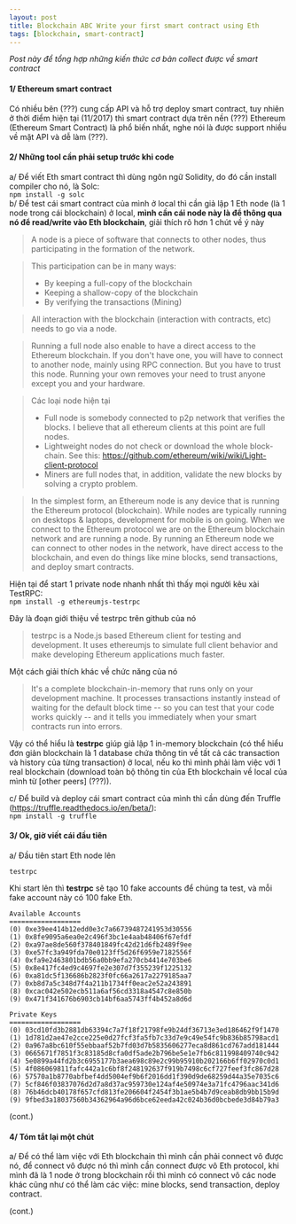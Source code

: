 ```yaml
---
layout: post
title: Blockchain ABC Write your first smart contract using Eth
tags: [blockchain, smart-contract]
---
```


_Post này để tổng hợp những kiến thức cơ bản collect được về smart contract_

#### 1/ Ethereum smart contract
Có nhiều bên (???) cung cấp API và hỗ trợ deploy smart contract, tuy nhiên ở thời điểm hiện tại (11/2017) thì smart contract dựa trên nền (???) Ethereum (Ethereum Smart Contract) là phổ biến nhất, nghe nói là được support nhiều về mặt API và dễ làm (???).

#### 2/ Những tool cần phải setup trước khi code
a/ Để viết Eth smart contract thì dùng ngôn ngữ Solidity, do đó cần install compiler cho nó, là Solc:  
```npm install -g solc```  
b/ Để test cái smart contract của mình ở local thì cần giả lập 1 Eth node (là 1 node trong cái blockchain) ở local, __mình cần cái node này là để thông qua nó để read/write vào Eth blockchain__, giải thích rõ hơn 1 chút về ý này
> A node is a piece of software that connects to other nodes, thus participating in the formation of the network.

> This participation can be in many ways:
> - By keeping a full-copy of the blockchain
> - Keeping a shallow-copy of the blockchain
> - By verifying the transactions (Mining)

> All interaction with the blockchain (interaction with contracts, etc) needs to go via a node.

> Running a full node also enable to have a direct access to the Ethereum blockchain. If you don't have one, you will have to connect to another node, mainly using RPC connection. But you have to trust this node. Running your own removes your need to trust anyone except you and your hardware.

> Các loại node hiện tại
> - Full node is somebody connected to p2p network that verifies the blocks. I believe that all ethereum clients at this point are full nodes.
> - Lightweight nodes do not check or download the whole block-chain. See this: https://github.com/ethereum/wiki/wiki/Light-client-protocol
> - Miners are full nodes that, in addition, validate the new blocks by solving a crypto problem.

> In the simplest form, an Ethereum node is any device that is running the Ethereum protocol (blockchain). While nodes are typically running on desktops & laptops, development for mobile is on going. When we connect to the Ethereum protocol we are on the Ethereum blockchain network and are running a node. By running an Ethereum node we can connect to other nodes in the network, have direct access to the blockchain, and even do things like mine blocks, send transactions, and deploy smart contracts.

Hiện tại để start 1 private node nhanh nhất thì thấy mọi người kêu xài TestRPC:  
```npm install -g ethereumjs-testrpc```  

Đây là đoạn giới thiệu về testrpc trên github của nó
> testrpc is a Node.js based Ethereum client for testing and development. It uses ethereumjs to simulate full client behavior and make developing Ethereum applications much faster.  

Một cách giải thích khác về chức năng của nó
> It's a complete blockchain-in-memory that runs only on your development machine. It processes transactions instantly instead of waiting for the default block time -- so you can test that your code works quickly -- and it tells you immediately when your smart contracts run into errors.

Vậy có thể hiểu là __testrpc__ giúp giả lập 1 in-memory blockchain (có thể hiểu đơn giản blockchain là 1 database chứa thông tin về tất cả các transaction và history của từng transaction) ở local, nếu ko thì mình phải làm việc với 1 real blockchain (download toàn bộ thông tin của Eth blockchain về local của mình từ [other peers] (???)).

c/ Để build và deploy cái smart contract của mình thì cần dùng đến Truffle (https://truffle.readthedocs.io/en/beta/):   
```npm install -g truffle```

#### 3/ Ok, giờ viết cái đầu tiên
a/ Đầu tiên start Eth node lên  
```
testrpc
```
Khi start lên thì __testrpc__ sẽ tạo 10 fake accounts để chúng ta test, và mỗi fake account này có 100 fake Eth.  
```
Available Accounts
==================
(0) 0xe39ee414b12edd0e3c7a66739487241953d30556
(1) 0x8fe9095a6ea0e2c496f3bc1e4aab48406f67efdf
(2) 0xa97ae8de560f378401849fc42d21d6fb2489f9ee
(3) 0xe57fc3a949fda70e0123ff5d26f6959e7182556f
(4) 0xfa9e2463801bdb56a0bb9efa270cb4414e703be6
(5) 0x8e417fc4ed9c4697fe2e307d7f355239f1225132
(6) 0xa81dc5f136686b2823f0fc66a2617a2279185aa7
(7) 0xb8d7a5c348d7f4a211b1734ff0eac2e52a243891
(8) 0xcac042e502ecb511a6af56cd3318a4547c8e850b
(9) 0x471f341676b6903cb14bf6aa5743ff4b452a8d6d

Private Keys
==================
(0) 03cd10fd3b2881db63394c7a7f18f21798fe9b24df36713e3ed186462f9f1470
(1) 1d781d2ae47e2cce225e0d27fcf3fa5fb7c33d7e9c49e54fc9b836b85798acd1
(2) 0a967a8bc610f55ebbaaf52b7fd03d7b5835606277eca8d861cd767add181444
(3) 0665671f7851f3c83185d8cfa0df5ade2b796be5e1e7fb6c811998409740c942
(4) 5e0899a44fd2b3c6955177b3aea698c89e2c99b95910b202166b6ff02970c0d1
(5) 4f086069811fafc442a1c6bf8f248192637f919b7498c6cf727feef3fc867d28
(6) 57570a1b8770abfbef4dd5004ef9b6f2016dd1f390d9de68259d44a35e7035c6
(7) 5cf846f03837076d2d7a8d37ac959730e124af4e50974e3a71fc4796aac341d6
(8) 76b46dcb40178f657cfd813fe206604f2454f3b1ae5b4b7d9ceab8db9bb15b9d
(9) 9fbed3a18037560b34362964a96d6bce62eeda42c024b36d0bcbede3d84b79a3
```
(cont.)  

#### 4/ Tóm tắt lại một chút
a/ Để có thể làm việc với Eth blockchain thì mình cần phải connect vô được nó, để connect vô được nó thì mình cần connect được vô Eth protocol, khi mình đã là 1 node ở trong blockchain rồi thì mình có connect vô các node khác cũng như có thể làm các việc: mine blocks, send transaction, deploy contract.  

(cont.)